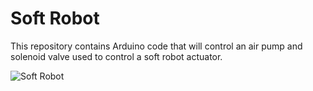 Soft Robot
===============

This repository contains Arduino code that will control an air pump and solenoid valve used to control a soft robot actuator.

![Soft Robot](https://github.com/guymargalit/soft-robot/blob/master/soft-robot.gif)
